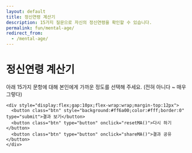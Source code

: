 ```yaml
---
layout: default
title: 정신연령 계산기
description: 15가지 질문으로 자신의 정신연령을 확인할 수 있습니다.
permalink: fun/mental-age/
redirect_from:
  - /mental-age/
---
```


<h1><span class="accent">정신연령</span> 계산기</h1>

<div class="card" style="max-width:880px;margin:0 auto;">
  <p class="note">아래 15가지 문항에 대해 본인에게 가까운 정도를 선택해 주세요. (전혀 아니다 ~ 매우 그렇다)</p>

  <form id="ma-form" onsubmit="event.preventDefault(); calcMA();">
    <div id="quiz"></div>

    <div style="display:flex;gap:10px;flex-wrap:wrap;margin-top:12px">
      <button class="btn" style="background:#ff6a00;color:#fff;border:0" type="submit">결과 보기</button>
      <button class="btn" type="button" onclick="resetMA()">다시 하기</button>
      <button class="btn" type="button" onclick="shareMA()">결과 공유</button>
    </div>
  </form>

  <div id="ma-out" class="note" style="display:none;margin-top:16px"></div>
</div>

<style>
  /* 페이지 전용 파스텔 스타일 */
  .ma-qbox{
    background:#f5fbff;
    border:1px solid #e7eef7;
    border-radius:14px;
    padding:14px;
    margin:14px 0;
  }
  .ma-q{
    font-size:18px;
    line-height:1.45;
    margin:0 0 10px;
  }
  .ma-scale{
    display:flex;
    align-items:center;
    gap:10px;
    flex-wrap:wrap;
  }
  .ma-scale label{
    background:#fff;
    border:1px solid #e7eef7;
    border-radius:10px;
    padding:8px 10px;
    display:inline-flex;
    align-items:center;
    gap:6px;
    cursor:pointer;
  }
  .ma-scale input{ accent-color:#ff6a00; }
  .ma-legend{
    font-size:13px;
    color:#6b7280;
    margin-top:6px;
  }
  /* 질문 전체 박스 */
.ma-qbox{
  background:#ffffff;                /* 흰색 박스 */
  border:1px solid #e5e7eb;          /* 연한 회색 테두리 */
  border-radius:12px;                /* 둥근 모서리 */
  padding:18px 16px;
  margin:18px 0;
  box-shadow:0 4px 10px rgba(0,0,0,0.04); /* 은은한 그림자 */
  transition:transform .15s ease, box-shadow .15s ease;
}
.ma-qbox:hover{
  transform:translateY(-2px);
  box-shadow:0 6px 16px rgba(0,0,0,0.08);
}

/* 질문 텍스트 */
.ma-q{
  font-size:19px;                    /* 글자 크게 */
  font-weight:600;                   /* 질문 강조 */
  margin:0 0 12px;
  color:#222;
  line-height:1.5;
}

/* 선택지(라디오 버튼 그룹) */
.ma-scale{
  display:flex;
  flex-wrap:wrap;
  gap:10px;
}
.ma-scale label{
  background:#f9fafb;
  border:1px solid #e5e7eb;
  border-radius:8px;
  padding:8px 10px;
  cursor:pointer;
  font-size:15px;
  transition:background .2s, border-color .2s;
}
.ma-scale input{ accent-color:#ff6a00; }
.ma-scale label:hover{
  background:#fff4e6;                /* 파스텔 오렌지 톤 hover */
  border-color:#ffddb0;
}

</style>

<script>
  // 15개 문항
  const QUESTIONS = [
    "새로운 것보다는 익숙한 것을 선호한다.",
    "감정보다 이성을 우선하여 결정한다.",
    "계획표를 세우고 그에 맞춰 움직이는 편이다.",
    "실수했을 때 빠르게 인정하고 수정한다.",
    "주변의 시선보다 스스로의 기준을 더 중요하게 여긴다.",
    "중요하지 않은 일은 과감히 미룬다.",
    "돈 관리(예산/저축/지출)를 꾸준히 한다.",
    "타인의 입장을 고려해 말을 고른다.",
    "건강(수면/운동/식습관)을 일정하게 관리한다.",
    "감정적으로 힘들 때 도움을 요청할 줄 안다.",
    "장기 목표와 단기 목표를 구분해 실행한다.",
    "실패를 학습 기회로 받아들이는 편이다.",
    "SNS/알림에 즉각 반응하지 않아도 괜찮다.",
    "관계에서 경계(바운더리)를 설정할 줄 안다.",
    "내가 통제할 수 없는 일은 내려놓는다."
  ];

  // Likert 레이블
  const SCALE = [
    {v:1, label:"전혀 아니다"},
    {v:2, label:"아니다"},
    {v:3, label:"보통"},
    {v:4, label:"그렇다"},
    {v:5, label:"매우 그렇다"},
  ];

  // 문항 렌더링
  (function renderQuiz(){
    const box = document.getElementById('quiz');
    QUESTIONS.forEach((q, i) => {
      const wrap = document.createElement('div');
      wrap.className = 'ma-qbox';
      const p = document.createElement('p');
      p.className = 'ma-q';
      p.textContent = `${i+1}. ${q}`;
      wrap.appendChild(p);

      const scale = document.createElement('div');
      scale.className = 'ma-scale';
      SCALE.forEach(s => {
        const id = `q${i}_${s.v}`;
        const lab = document.createElement('label');
        lab.setAttribute('for', id);
        lab.innerHTML = `<input type="radio" name="q${i}" id="${id}" value="${s.v}" required> ${s.label}`;
        scale.appendChild(lab);
      });
      wrap.appendChild(scale);

      const legend = document.createElement('div');
      legend.className = 'ma-legend';
      legend.textContent = "전혀 아니다(1) ~ 매우 그렇다(5)";
      wrap.appendChild(legend);

      box.appendChild(wrap);
    });
  })();

  // 계산 로직:
  // 평균 점수(1~5)를 18~66세 범위로 선형 변환 (가벼운 재미용)
  function calcMA(){
  const form = document.getElementById('ma-form');
  const values = [];
  for(let i=0; i<QUESTIONS.length; i++){
    const sel = form.querySelector(`input[name="q${i}"]:checked`);
    if(!sel){ alert("모든 문항에 응답해 주세요."); return; }
    values.push(parseInt(sel.value,10));
  }
  const total = values.reduce((a,b)=>a+b,0);
  const avg = total / values.length; // 1.0 ~ 5.0

  let band, tag, desc;
  if(avg < 1.4){
    band='10대 초중반'; tag='스파클 ⚡'; desc='호기심 폭발! 신상·놀이·도전이 에너지 원.';
  } else if(avg < 1.8){
    band='10대 후반~20초'; tag='트렌드 메이커 🔥'; desc='새로움에 강하고 실행이 빠른 타입.';
  } else if(avg < 2.2){
    band='20후~30초'; tag='밸런서 🎯'; desc='일·관계·재미의 균형을 잘 맞춥니다.';
  } else if(avg < 2.5){
    band='30중후반'; tag='리얼리스트 🧭'; desc='현실 감각이 뛰어나고 계획적입니다.';
  } else if(avg < 2.8){
    band='40대'; tag='케어테이커 🏡'; desc='안정·책임·내실을 중시하는 마음.';
  } else if(avg < 3.2){
    band='50대'; tag='멘탈 장인 🛠️'; desc='경험에서 나오는 침착함과 통찰.';
  } else {
    band='60대+'; tag='세이지 🌳'; desc='여유와 지혜가 돋보이는 어른 멘탈.';
  }

  const out = document.getElementById('ma-out');
  out.style.display = 'block';
  out.innerHTML = `
    <div style="font-size:18px; margin-bottom:8px;">당신의 정신연령 결과</div>
    <div style="font-size:26px; font-weight:800; margin-bottom:4px;">${band} · <span class="accent">${tag}</span></div>
    <div style="color:#444; margin-bottom:6px;">${desc}</div>
    <div style="color:#6b7280; font-size:14px;">* 재미용 도구입니다. 실제 심리 평가로 사용하지 마세요.</div>
  `;
}


    // 주소에 점수 힌트를 남기고 싶다면(선택)
    // history.replaceState(null, "", `#ma=${age}`);
  }

  function resetMA(){
    const form = document.getElementById('ma-form');
    form.reset();
    document.getElementById('ma-out').style.display = 'none';
  }

  function shareMA(){
    const txt = document.getElementById('ma-out').innerText || "나의 정신연령을 확인해 보세요!";
    const url = location.href;
    if (navigator.share) {
      navigator.share({ title:"정신연령 계산기", text:txt, url });
    } else {
      navigator.clipboard.writeText(`${txt}\n${url}`).then(()=>{
        alert("결과와 링크가 클립보드에 복사되었습니다.");
      });
    }
  }
</script>
